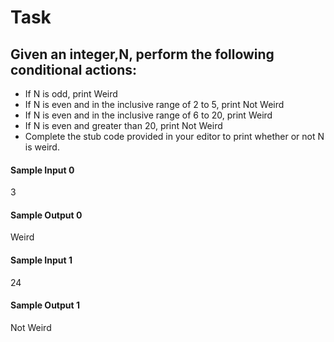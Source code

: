 # Task
## Given an integer,N, perform the following conditional actions:

- If N is odd, print Weird
- If N is even and in the inclusive range of 2 to 5, print Not Weird
- If N is even and in the inclusive range of 6 to 20, print Weird
- If N is even and greater than 20, print Not Weird
- Complete the stub code provided in your editor to print whether or not N is weird.

#### Sample Input 0
  3
#### Sample Output 0
  Weird

#### Sample Input 1
 24

#### Sample Output 1
 Not Weird
